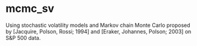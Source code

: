 # mcmc_sv
Using stochastic volatility models and Markov chain Monte Carlo proposed by [Jacquire, Polson, Rossi; 1994] and [Eraker, Johannes, Polson; 2003] on S&amp;P 500 data.
